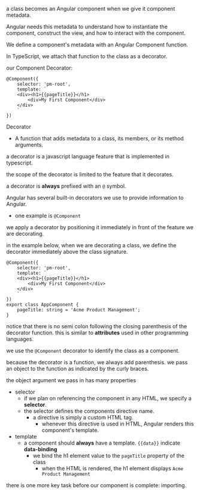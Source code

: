 a class becomes an Angular component when we give it component metadata.

Angular needs this metadata to understand how to instantiate the component, construct the view, and how to interact with the component.

We define a component's metadata with an Angular Component function.

In TypeScript, we attach that function to the class as a decorator.

our Component Decorator:

```TSX
@Component({
    selector: 'pm-root',
    template: `
    <div><h1>{{pageTitle}}</h1>
        <div>My First Component</div>
    </div>
    `
})
```

Decorator
* A function that adds metadata to a class, its members, or its method arguments.

a decorator is a javascript language feature that is implemented in typescript.

the scope of the decorator is limited to the feature that it decorates.

a decorator is **always** prefixed with an `@` symbol.

Angular has several built-in decorators we use to provide information to Angular.
* one example is `@Component`

we apply a decorator by positioning it immediately in front of the feature we are decorating.

in the example below, when we are decorating a class, we define the decorator immediately above the class signature.

```TSX
@Component({
    selector: 'pm-root',
    template: `
    <div><h1>{{pageTitle}}</h1>
        <div>My First Component</div>
    </div>
    `
})
export class AppComponent {
    pageTitle: string = 'Acme Product Management';    
}
```

notice that there is no semi colon following the closing parenthesis of the decorator function. this is similar to **attributes** used in other programming languages.

we use the `@Component` decorator to identify the class as a component.

because the decorator is a function, we always add parenthesis. we pass an object to the function as indicated by the curly braces.

the object argument we pass in has many properties
* selector
    - if we plan on referencing the component in any HTML, we specify a **selector**.
    - the selector defines the components directive name.
        - a directive is simply a custom HTML tag.
            - whenever this directive is used in HTML, Angular renders this component's template.
* template
    - a component should **always** have a template. `{{data}}` indicate **data-binding**
        - we bind the h1 element value to the `pageTitle` property of the class
            - when the HTML is rendered, the h1 element displays `Acme Product Management`

there is one more key task before our component is complete: importing.